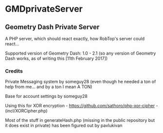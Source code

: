 # GMDprivateServer
## Geometry Dash Private Server
A PHP server, which should react exactly, how RobTop's server could react...

Supported version of Geometry Dash: 1.0 - 2.1 (so any version of Geometry Dash works, as of writing this [11th February 2017])

### Credits
Private Messaging system by someguy28 (even though he needed a ton of help from me... and by a ton I mean A TON)

Base for account settings by someguy28

Using this for XOR encryption - https://github.com/sathoro/php-xor-cipher - (incl/XORCipher.php)

Most of the stuff in generateHash.php (missing in the public repository but it does exist in private) has been figured out by pavlukivan